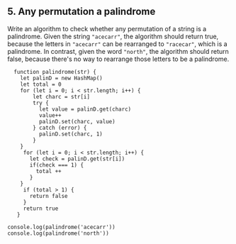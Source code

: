 ## 5. Any permutation a palindrome
Write an algorithm to check whether any permutation of a string is a palindrome. Given the string `"acecarr"`, the algorithm should return true, because the letters in `"acecarr"` can be rearranged to `"racecar"`, which is a palindrome. In contrast, given the word `"north"`, the algorithm should return false, because there's no way to rearrange those letters to be a palindrome.

````
  function palindrome(str) {
    let palinD = new HashMap()
    let total = 0
    for (let i = 0; i < str.length; i++) {
        let charc = str[i]
        try {
          let value = palinD.get(charc)
          value++
          palinD.set(charc, value)
        } catch (error) {
          palinD.set(charc, 1)
        }
    }
     for (let i = 0; i < str.length; i++) {
       let check = palinD.get(str[i])
       if(check === 1) {
         total ++
       }
    }
     if (total > 1) {
       return false
     }
     return true
   }

console.log(palindrome('acecarr'))
console.log(palindrome('north'))
````
